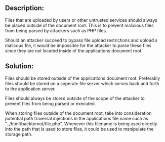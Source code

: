 ## Description:

Files that are uploaded by users or other untrusted services should always be placed outside
of the document root. This is to prevent malicious files from being parsed by attackers such as PHP files.

Should an attacker succeed to bypass file upload restrictions and upload a malicous file, it would
be impossible for the attacker to parse these files since they are not located inside of the
applications document root.

## Solution:

Files should be stored outside of the applications document root. Preferably files should be stored
on a seperate file server which serves back and forth to the application server. 

Files should always be stored outside of the scope of the attacker to prevent files from
being parsed or executed.

When storing files outside of the document root, take into consideration potential path traversal injections
in the applications file name such as "../html/backtoroot/file.php". Whenever this filename is being used directly
into the path that is used to store files, it could be used to manipulate the storage path.
